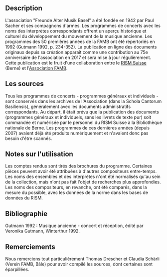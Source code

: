 ## Description
L'association "Freunde Alter Musik Basel" a été fondée en 1942 par Paul Sacher et ses compagnons d'armes. Les programmes de concerts avec les noms des interprètes correspondants offrent un aperçu historique et culturel du développement du mouvement de la musique ancienne. Les programmes des 50 premières années de la FAMB ont été répertoriés en 1992 (Gutmann 1992, p. 234-352). La publication en ligne des documents originaux depuis sa création apparaît comme une contribution au 75e anniversaire de l'association en 2017 et sera mise à jour régulièrement. Cette publication est le fruit d'une collaboration entre le [RISM Suisse](https://rism-ch.org) (Berne) et l'[Association FAMB](http://www.famb.ch/).

## Les sources
Tous les programmes de concerts - programmes généraux et individuels - sont conservés dans les archives de l'Association (dans la Schola Cantorum Basiliensis), généralement avec les documents administratifs correspondants. Au départ, il était prévu que la publication des documents (programmes généraux et individuels, sans les livrets de texte pur) soit commandée et numérisée par le personnel du RISM Suisse à la Bibliothèque nationale de Berne. Les programmes de ces dernières années (depuis 2007) avaient déjà été produits numériquement et n'avaient donc pas besoin d'être scannés.

## Notes sur l'utilisation
Les comptes rendus sont tirés des brochures du programme. Certaines pièces peuvent avoir été attribuées à d'autres compositeurs entre-temps. Les noms des ensembles et des interprètes n'ont été normalisés qu'au sein de la collection, mais n'ont pas fait l'objet de recherches plus approfondies. Les noms des compositeurs, en revanche, ont été comparés, dans la mesure du possible, avec les données de la norme dans les bases de données du RISM.

## Bibliographie
Gutmann 1992 : Musique ancienne - concert et réception, édité par Veronika Gutmann, Winterthur 1992.

## Remerciements
Nous remercions tout particulièrement Thomas Drescher et Claudia Schärli (Verein FAMB, Bâle) pour avoir compilé les sources, dont certaines sont éparpillées.
